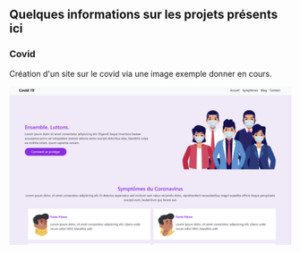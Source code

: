 ## Quelques informations sur les projets présents ici

### Covid

Création d'un site sur le covid via une image exemple donner en cours.

![images-exemples](./images/covid-exemple.png)

